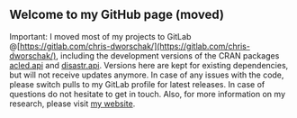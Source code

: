 ## Welcome to my GitHub page (moved)

Important: I moved most of my projects to GitLab @[https://gitlab.com/chris-dworschak/](https://gitlab.com/chris-dworschak/), including the development versions of the CRAN packages [acled.api](https://CRAN.R-project.org/package=acled.api) and [disastr.api](https://CRAN.R-project.org/package=disastr.api). Versions here are kept for existing dependencies, but will not receive updates anymore. In case of any issues with the code, please switch pulls to my GitLab profile for latest releases. In case of questions do not hesitate to get in touch. Also, for more information on my research, please visit [my website](https://www.chrisdworschak.com/).
